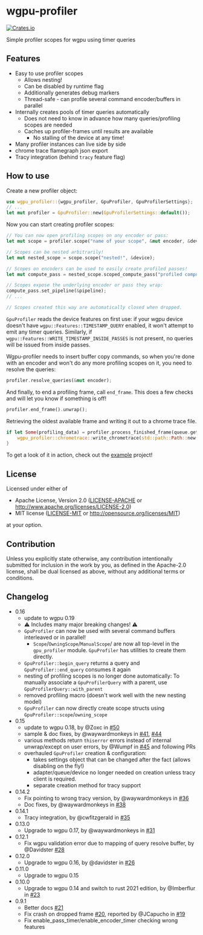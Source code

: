 # wgpu-profiler
[![Crates.io](https://img.shields.io/crates/v/wgpu-profiler.svg)](https://crates.io/crates/wgpu-profiler)

Simple profiler scopes for wgpu using timer queries

## Features

* Easy to use profiler scopes
  * Allows nesting!
  * Can be disabled by runtime flag
  * Additionally generates debug markers 
  * Thread-safe - can profile several command encoder/buffers in parallel
* Internally creates pools of timer queries automatically
  * Does not need to know in advance how many queries/profiling scopes are needed
  * Caches up profiler-frames until results are available
    * No stalling of the device at any time!
* Many profiler instances can live side by side
* chrome trace flamegraph json export
* Tracy integration (behind `tracy` feature flag)

## How to use

Create a new profiler object:
```rust
use wgpu_profiler::{wgpu_profiler, GpuProfiler, GpuProfilerSettings};
// ...
let mut profiler = GpuProfiler::new(GpuProfilerSettings::default());
```

Now you can start creating profiler scopes:
```rust
// You can now open profiling scopes on any encoder or pass:
let mut scope = profiler.scope("name of your scope", &mut encoder, &device);

// Scopes can be nested arbitrarily!
let mut nested_scope = scope.scope("nested!", &device);

// Scopes on encoders can be used to easily create profiled passes!
let mut compute_pass = nested_scope.scoped_compute_pass("profiled compute", &device);

// Scopes expose the underlying encoder or pass they wrap:
compute_pass.set_pipeline(&pipeline);
// ...

// Scopes created this way are automatically closed when dropped.
```

`GpuProfiler` reads the device features on first use:
if your wgpu device doesn't have `wgpu::Features::TIMESTAMP_QUERY` enabled, it won't attempt to emit any timer queries.
Similarly, if `wgpu::Features::WRITE_TIMESTAMP_INSIDE_PASSES` is not present, no queries will be issued from inside passes.

Wgpu-profiler needs to insert buffer copy commands, so when you're done with an encoder and won't do any more profiling scopes on it, you need to resolve the queries:
```rust
profiler.resolve_queries(&mut encoder);
```

And finally, to end a profiling frame, call `end_frame`. This does a few checks and will let you know if something is off!
```rust
profiler.end_frame().unwrap();
```

Retrieving the oldest available frame and writing it out to a chrome trace file.
```rust
if let Some(profiling_data) = profiler.process_finished_frame(queue.get_timestamp_period()) {
    wgpu_profiler::chrometrace::write_chrometrace(std::path::Path::new("mytrace.json"), &profiling_data);
}
```


To get a look of it in action, check out the [example](./examples/demo.rs)  project!

## License

Licensed under either of

 * Apache License, Version 2.0
   ([LICENSE-APACHE](LICENSE-APACHE) or http://www.apache.org/licenses/LICENSE-2.0)
 * MIT license
   ([LICENSE-MIT](LICENSE-MIT) or http://opensource.org/licenses/MIT)

at your option.

## Contribution

Unless you explicitly state otherwise, any contribution intentionally submitted
for inclusion in the work by you, as defined in the Apache-2.0 license, shall be
dual licensed as above, without any additional terms or conditions.

## Changelog
* 0.16
  * update to wgpu 0.19
  * ⚠️ Includes many major breaking changes! ⚠️
  * `GpuProfiler` can now be used with several command buffers interleaved or in parallel!
    * `Scope`/`OwningScope`/`ManualScope`/ are now all top-level in the `gpu_profiler` module. `GpuProfiler` has utilities to create them directly.
  * `GpuProfiler::begin_query` returns a query and `GpuProfiler::end_query` consumes it again
  * nesting of profiling scopes is no longer done automatically: To manually associate a `GpuProfilerQuery` with a parent, use `GpuProfilerQuery::with_parent`
  * removed profiling macro (doesn't work well with the new nesting model)
  * `GpuProfiler` can now directly create scope structs using `GpuProfiler::scope`/`owning_scope`
* 0.15
  * update to wgpu 0.18, by @Zoxc in [#50](https://github.com/Wumpf/wgpu-profiler/pull/50)
  * sample & doc fixes, by @waywardmonkeys in [#41](https://github.com/Wumpf/wgpu-profiler/pull/41), [#44](https://github.com/Wumpf/wgpu-profiler/pull/44)
  * various methods return `thiserror` errors instead of internal unwrap/except on user errors, by @Wumpf in [#45](https://github.com/Wumpf/wgpu-profiler/pull/45) and following PRs
  * overhauled `GpuProfiler` creation & configuration:
    * takes settings object that can be changed after the fact (allows disabling on the fly!)
    * adapter/queue/device no longer needed on creation unless tracy client is required.
    * separate creation method for tracy support
* 0.14.2
  * Fix pointing to wrong tracy version, by @waywardmonkeys in [#36](https://github.com/Wumpf/wgpu-profiler/pull/35)
  * Doc fixes, by @waywardmonkeys in [#38](https://github.com/Wumpf/wgpu-profiler/pull/35)
* 0.14.1
  * Tracy integration, by @cwfitzgerald in [#35](https://github.com/Wumpf/wgpu-profiler/pull/35)
* 0.13.0
  * Upgrade to wgpu 0.17, by @waywardmonkeys in [#31](https://github.com/Wumpf/wgpu-profiler/pull/31)
* 0.12.1
  * Fix wgpu validation error due to mapping of query resolve buffer, by @Davidster [#28](https://github.com/Wumpf/wgpu-profiler/pull/28)
* 0.12.0
  * Upgrade to wgpu 0.16, by @davidster in [#26](https://github.com/Wumpf/wgpu-profiler/pull/26)
* 0.11.0
  * Upgrade to wgpu 0.15
* 0.10.0
  * Upgrade to wgpu 0.14 and switch to rust 2021 edition, by @Imberflur in [#23](https://github.com/Wumpf/wgpu-profiler/pull/23)
* 0.9.1
  * Better docs [#21](https://github.com/Wumpf/wgpu-profiler/pull/21)
  * Fix crash on dropped frame [#20](https://github.com/Wumpf/wgpu-profiler/pull/20), reported by @JCapucho in [#19](https://github.com/Wumpf/wgpu-profiler/pull/19)
  * Fix enable_pass_timer/enable_encoder_timer checking wrong features
